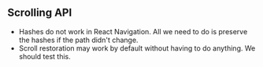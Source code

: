 ## Scrolling API

- Hashes do not work in React Navigation. All we need to do is preserve the hashes if the path didn't change.
- Scroll restoration may work by default without having to do anything. We should test this.
